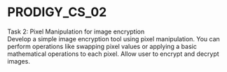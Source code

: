 # PRODIGY_CS_02
Task 2: Pixel Manipulation for image encryption
<br>
Develop a simple image encryption tool using pixel manipulation. You can perform operations like swapping pixel values or applying a basic mathematical operations to each pixel. Allow user to encrypt and decrypt images.
